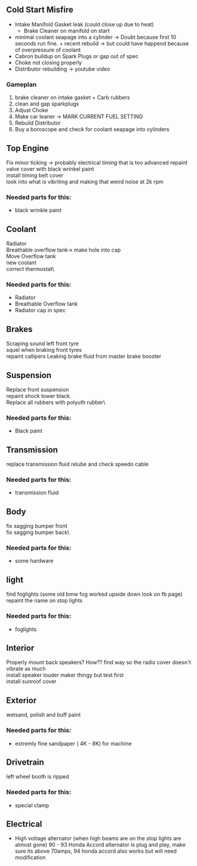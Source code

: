 
## Cold Start Misfire
- Intake Manifold Gasket leak (could close up due to heat)
    - Brake Cleaner on manifold on start
- minimal coolant seapage into a cylinder -> Doubt because first 10 seconds run fine. + recent rebuild -> but could have happend because of overpressure of coolant
- Cabron buildup on Spark Plugs or gap out of spec
- Choke not closing properly
- Distributor rebuilding -> youtube video

### Gameplan
1) brake cleaner on intake gasket + Carb rubbers
2) clean and gap sparkplugs
3) Adjust Choke
4) Make car leaner -> MARK CURRENT FUEL SETTING
5) Rebuild Distributor
6) Buy a boroscope and check for coolant seapage into cylinders

## Top Engine
Fix minor ticking -> probably electrical timing that is too advanced
repaint valve cover with black wrinkel paint\
install timing belt cover\
look into what is vibriting and making that weird noise at 2k rpm

### Needed parts for this:
- black wrinkle paint

## Coolant
Radiator\
Breathable overflow tank-> make hole into cap\
Move Overflow tank\
new coolant\
correct thermostat\

### Needed parts for this:
- Radiator
- Breathable Overflow tank
- Radiator cap in spec

## Brakes
Scraping sound left front tyre\
squel when braking front tyres\
repaint callipers
Leaking brake fluid from master brake booster


## Suspension
Replace front suspension\
repaint shock tower black\
Replace all rubbers with polyuth rubber\

### Needed parts for this:
- Black paint

## Transmission
replace transmission fluid
relube and check speedo cable

### Needed parts for this:
- transmission fluid

## Body
fix sagging bumper front\
fix sagging bumper back\

### Needed parts for this:
- some hardware

## light
find foglights (some old bmw fog worked upside down look on fb page)\
repaint the name on stop lights

### Needed parts for this:
- foglights

## Interior
Properly mount back speakers? How??
find way so the radio cover doesn't vibrate as much\
install speaker louder maker thingy but test first\
install sunroof cover

## Exterior
wetsand, polish and buff paint

### Needed parts for this:
- extremly fine sandpaper ( 4K - 8K) for machine 

## Drivetrain
left wheel booth is ripped

### Needed parts for this:
- special clamp

## Electrical
- High voltage alternator (when high beams are on the stop lights are almost gone) 90 - 93 Honda Accord alternator is plug and play, make sure its above 70amps, 94 honda accord also works but will need modification